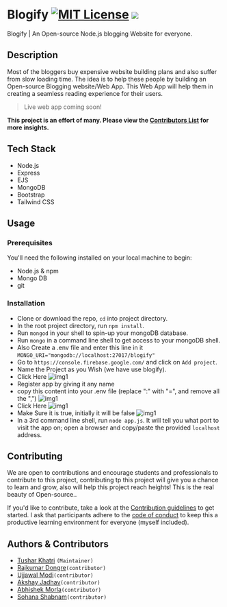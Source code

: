 # Blogify [![MIT License](https://img.shields.io/badge/License-MIT-green.svg)](https://choosealicense.com/licenses/mit/) [![](https://img.shields.io/badge/Node.js-v14.17.5-informational)](https://nodejs.org/gl/blog/release/v14.17.5/)

Blogify | An Open-source Node.js blogging Website for everyone.

## Description

Most of the bloggers buy expensive website building plans and also suffer from slow loading time.
The idea is to help these people by building an Open-source Blogging website/Web App. This Web App will
help them in creating a seamless reading experience for their users.

> Live web app coming soon!

**This project is an effort of many. Please view the [Contributors List](https://github.com/tusharkhatriofficial/Blogify#authors--contributors) for more insights.**

## Tech Stack

- Node.js
- Express
- EJS
- MongoDB
- Bootstrap
- Tailwind CSS

## Usage

### Prerequisites

You'll need the following installed on your local machine to begin:

- Node.js & npm
- Mongo DB
- git

### Installation

- Clone or download the repo, `cd` into project directory.
- In the root project directory, run `npm install`.
- Run `mongod` in your shell to spin-up your mongoDB database.
- Run `mongo` in a command line shell to get access to your mongoDB shell.
- Also Create a .env file and enter this line in it `MONGO_URI="mongodb://localhost:27017/blogify"`
- Go to `https://console.firebase.google.com/` and click on `Add project`.
- Name the Project as you Wish (we have use blogify).
- Click Here ![img1](/docs/doc1.PNG)
- Register app by giving it any name
- copy this content into your .env file (replace ":" with "=", and remove all the ",") ![img1](/docs/doc2.PNG)
- Click Here ![img1](https://user-images.githubusercontent.com/77038993/194508407-3bae2403-f041-417a-a695-df901c2033c0.PNG)
- Make Sure it is true, initially it will be false ![img1](https://user-images.githubusercontent.com/77038993/194508684-50c68fe9-f465-420a-a50c-519c48686fa0.PNG)
- In a 3rd command line shell, run `node app.js`. It will tell you what port to visit the app on; open a browser and copy/paste the provided `localhost` address.

## Contributing

We are open to contributions and encourage students and professionals to contribute to this project, contributing tp this project will give you a chance to learn and grow, also will help this project reach heights! This is the real beauty of Open-source..

If you'd like to contribute, take a look at the [Contribution guidelines](docs/CONTRIBUTING.md) to get started. I ask that participants adhere to the [code of conduct](docs/CODE_OF_CONDUCT.md) to keep this a productive learning environment for everyone (myself included).

## Authors & Contributors

- [Tushar Khatri](https://github.com/tusharkhatriofficial/) `(Maintainer)`
- [Rajkumar Dongre](https://github.com/rajkumardongre)`(contributor)`
- [Ujjawal Modi](https://github.com/Ujjawal3/)`(contributor)`
- [Akshay Jadhav](https://github.com/Akshay9607/)`(contributor)`
- [Abhishek Morla](https://github.com/abhishekmorla/)`(contributor)`
- [Sohana Shabnam](https://github.com/SohanaShabnam05/)`(contributor)`
